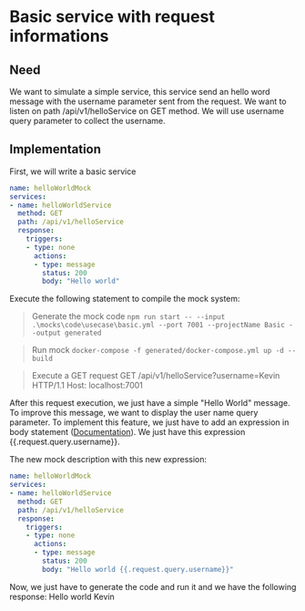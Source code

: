# Basic service with request informations

## Need
We want to simulate a simple service, this service send an hello word message with the username parameter sent from the request.
We want to listen on path /api/v1/helloService on GET method. We will use username query parameter to collect the username.

## Implementation

First, we will write a basic service
```yaml
name: helloWorldMock
services:
- name: helloWorldService
  method: GET
  path: /api/v1/helloService
  response:
    triggers:
    - type: none
      actions:
      - type: message
        status: 200
        body: "Hello world"
```

Execute the following statement to compile the mock system:
> Generate the mock code
`npm run start -- --input .\mocks\code\usecase\basic.yml --port 7001 --projectName Basic --output generated`

> Run mock
`docker-compose -f generated/docker-compose.yml up -d --build`

> Execute a GET request
GET /api/v1/helloService?username=Kevin HTTP/1.1
Host: localhost:7001

After this request execution, we just have a simple "Hello World" message.
To improve this message, we want to display the user name query parameter.
To implement this feature, we just have to add an expression in body statement ([Documentation](https://github.com/kevinramage/mockDesigner/blob/master/doc/request.md)).
We just have this expression {{.request.query.username}}.

The new mock description with this new expression:
```yaml
name: helloWorldMock
services:
- name: helloWorldService
  method: GET
  path: /api/v1/helloService
  response:
    triggers:
    - type: none
      actions:
      - type: message
        status: 200
        body: "Hello world {{.request.query.username}}"
```

Now, we just have to generate the code and run it and we have the following response:
Hello world Kevin